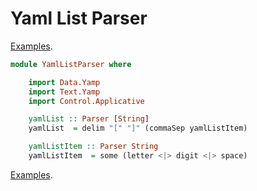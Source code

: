 # Yaml List Parser

[Examples](./INDEX.md).

```haskell
module YamlListParser where

    import Data.Yamp
    import Text.Yamp
    import Control.Applicative

    yamlList :: Parser [String]
    yamlList  = delim "[" "]" (commaSep yamlListItem)

    yamlListItem :: Parser String
    yamlListItem  = some (letter <|> digit <|> space)
```

[Examples](./INDEX.md).
